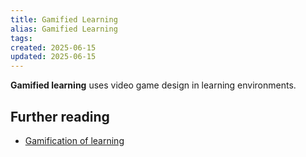 ```yaml
---
title: Gamified Learning
alias: Gamified Learning
tags:
created: 2025-06-15
updated: 2025-06-15
---
```


**Gamified learning** uses video game design in learning environments.

## Further reading

- [Gamification of learning](https://en.wikipedia.org/wiki/Gamification_of_learning)
